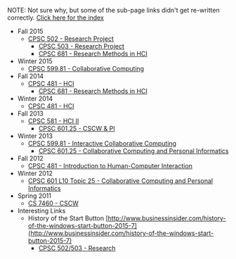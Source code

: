 NOTE: Not sure why, but some of the sub-page links didn't get re-written correctly. [Click here for the index](index.md)

* Fall 2015
    * [CPSC 502 - Research Project](http://hcitang.org/502)
        * [CPSC 503 - Research Project](http://hcitang.org/503)
        * [CPSC 681 - Research Methods in HCI](CPSC681F2015.md)
* Winter 2015
    * [CPSC 599.81 - Collaborative Computing](CPSC59981W2015.md)
* Fall 2014
    * [CPSC 481 - HCI](CPSC481F2014.md)
        * [CPSC 681 - Research Methods in HCI](CPSC681F2014.md)
* Winter 2014
    * [CPSC 481 - HCI](CPSC481W2014.md)
* Fall 2013
    * [CPSC 581 - HCI II](CPSC581F2013.md)
        * [CPSC 601.25 - CSCW & PI](CPSC601F2013.md)
* Winter 2013
    * [CPSC 599.81 - Interactive Collaborative Computing](CPSC599W2013.md)
        * [CPSC 601.25 - Collaborative Computing and Personal Informatics](CPSC601W2013.md)
* Fall 2012
    * [CPSC 481 - Introduction to Human-Computer Interaction](CPSC481F2012.md)
* Winter 2012
    * [CPSC 601 L10 Topic 25 - Collaborative Computing and Personal Informatics](CPSC601L10Topic25.md)
* Spring 2011
    * [CS 7460 - CSCW](CS7460.md)
* Interesting Links
    * History of the Start Button [http://www.businessinsider.com/history-of-the-windows-start-button-2015-7](http://www.businessinsider.com/history-of-the-windows-start-button-2015-7)
        * [CPSC 502/503 - Research](CPSC502503.md)
